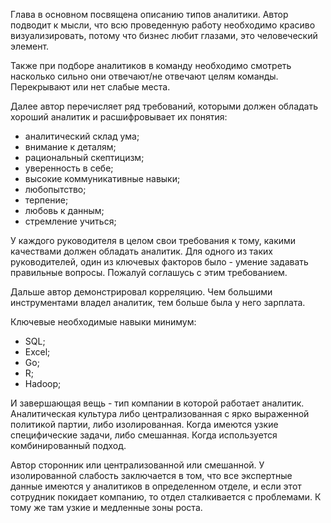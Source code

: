 Глава в основном посвящена описанию типов аналитики. Автор подводит к мысли, что всю проведенную работу необходимо красиво визуализировать, потому что бизнес любит глазами, это человеческий элемент.

Также при подборе аналитиков в команду необходимо смотреть насколько сильно они отвечают/не отвечают целям команды. Перекрывают или нет слабые места.

Далее автор перечисляет ряд требований, которыми должен обладать хороший аналитик и расшифровывает их понятия:

- аналитический склад ума;   
- внимание к деталям;
- рациональный скептицизм;
- уверенность в себе;
- высокие коммуникативные навыки;
- любопытство;
- терпение;
- любовь к данным;
- стремление учиться;
  

У каждого руководителя в целом свои требования к тому, какими качествами должен обладать аналитик. Для одного из таких руководителей, один из ключевых факторов было - умение задавать правильные вопросы. Пожалуй соглашусь с этим требованием.
 

Дальше автор демонстрировал корреляцию. Чем большими инструментами владел аналитик, тем больше была у него зарплата.

Ключевые необходимые навыки минимум:
- SQL;
- Excel;
- Go;
- R;
- Hadoop;

И завершающая вещь - тип компании в которой работает аналитик. Аналитическая культура либо централизованная с ярко выраженной политикой партии, либо изолированная. Когда имеются узкие специфические задачи, либо смешанная. Когда используется комбинированный подход.

Автор сторонник или централизованной или смешанной. У изолированной слабость заключается в том, что все экспертные данные имеются у аналитиков в определенном отделе, и если этот сотрудник покидает компанию, то отдел сталкивается с проблемами. К тому же там узкие и медленные зоны роста.